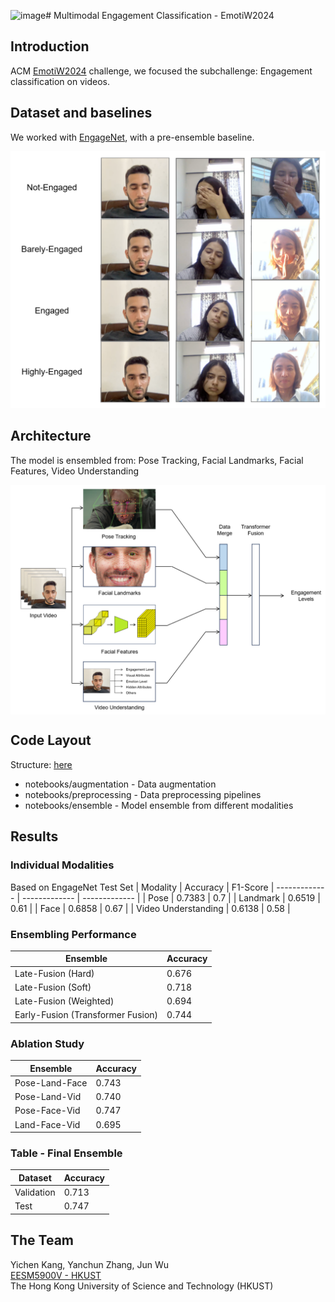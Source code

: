 ![image](https://github.com/user-attachments/assets/28e29955-d6ea-412a-931a-be2aa2f67636)# Multimodal Engagement Classification - EmotiW2024

## Introduction
ACM [EmotiW2024](https://sites.google.com/view/emotiw2024/home) challenge, we focused the subchallenge: Engagement classification on videos.

## Dataset and baselines
We worked with [EngageNet](https://github.com/engagenet/engagenet_baselines), with a pre-ensemble baseline.

<div style="vertical-align:middle"><img src="images/figure1.png" alt="Dataset" width="550px" text-align="center">
</div>

## Architecture
The model is ensembled from: Pose Tracking, Facial Landmarks, Facial Features, Video Understanding

<div style="text-align:center"><img src="images/figure2.png" alt="Model Architecture" width="550px" align="center">
</div>

## Code Layout
Structure: [here](Directory_Structure.md)
- notebooks/augmentation - Data augmentation
- notebooks/preprocessing - Data preprocessing pipelines
- notebooks/ensemble - Model ensemble from different modalities

## Results
### Individual Modalities
Based on EngageNet Test Set
| Modality  | Accuracy | F1-Score
| ------------- | ------------- | ------------- |
| Pose | 0.7383 | 0.7 |
| Landmark | 0.6519 | 0.61 |
| Face | 0.6858 | 0.67 |
| Video Understanding | 0.6138 | 0.58 |

### Ensembling Performance
| Ensemble  | Accuracy
| ------------- | ------------- |
| Late-Fusion (Hard) | 0.676 |
| Late-Fusion (Soft) | 0.718 |
| Late-Fusion (Weighted) | 0.694 |
| Early-Fusion (Transformer Fusion) | 0.744 |

### Ablation Study
| Ensemble  | Accuracy
| ------------- | ------------- |
| Pose-Land-Face  | 0.743 |
| Pose-Land-Vid  | 0.740 |
| Pose-Face-Vid  | 0.747 |
| Land-Face-Vid | 0.695 |

### Table - Final Ensemble
| Dataset  | Accuracy
| ------------- | -------------
| Validation | 0.713 |
| Test | 0.747 |

## The Team
Yichen Kang, Yanchun Zhang, Jun Wu  
[EESM5900V - HKUST](https://cqf.io/EESM5900V/)  
The Hong Kong University of Science and Technology (HKUST)

